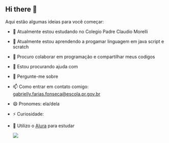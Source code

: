 ## Hi there 👋
Aqui estão algumas ideias para você começar:

- 🔭 Atualmente estou estudando no Colegio Padre Claudio Morelli
- 🌱 Atualmente estou  aprendendo a progamar linguagem em java script e scratch
- 👯 Procuro colaborar em programação e compartilhar meus codigos
- 🤔 Estou procurando ajuda com
- 💬 Pergunte-me sobre
- 📫 Como entrar em contato comigo: gabrielly.farias.fonseca@escola.pr.gov.br
- 😄 Pronomes: ela/dela
- ⚡ Curiosidade:
- 🐞 Utilizo o [Alura](www.alura.com.br) para estudar

  ![](https://media1.tenor.com/m/gdHl6MdszzcAAAAd/carinho-dando-carinho.gif)
